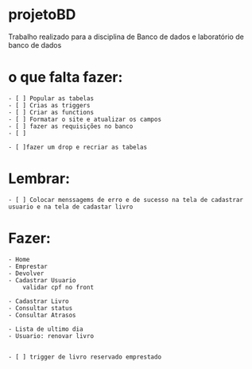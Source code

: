 # projetoBD
Trabalho realizado para a disciplina de Banco de dados e laboratório de banco de dados




# o que falta fazer:
    - [ ] Popular as tabelas
    - [ ] Crias as triggers
    - [ ] Criar as functions
    - [ ] Formatar o site e atualizar os campos
    - [ ] fazer as requisições no banco
    - [ ] 

    - [ ]fazer um drop e recriar as tabelas

# Lembrar:
    - [ ] Colocar menssagems de erro e de sucesso na tela de cadastrar usuario e na tela de cadastar livro

# Fazer:

    - Home 
    - Emprestar 
    - Devolver
    - Cadastrar Usuario
        validar cpf no front

    - Cadastrar Livro
    - Consultar status
    - Consultar Atrasos

    - Lista de ultimo dia
    - Usuario: renovar livro


    - [ ] trigger de livro reservado emprestado 

